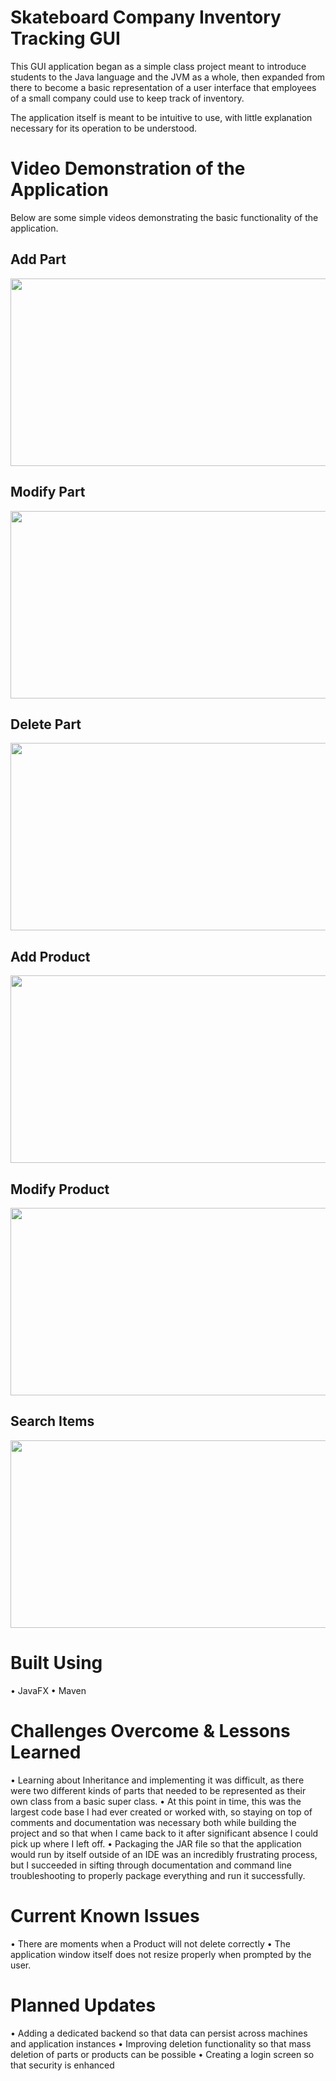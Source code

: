 # Skateboard Company Inventory Tracking GUI
This GUI application began as a simple class project meant to introduce students to the Java language and the JVM as a whole, then expanded from there to become a basic representation of a user interface that employees of a small company could use to keep track of inventory. 

The application itself is meant to be intuitive to use, with little explanation necessary for its operation to be understood. 

# Video Demonstration of the Application

Below are some simple videos demonstrating the basic functionality of the application.  

## Add Part 
<img src="/demo_gifs/add-part.gif" width="650" height="300"/>

## Modify Part 
<img src="/demo_gifs/modify_part.gif" width="650" height="300"/>

## Delete Part 
<img src="/demo_gifs/delete_part.gif" width="650" height="300"/>

## Add Product
<img src="/demo_gifs/add_product.gif" width="650" height="300"/>

## Modify Product
<img src="/demo_gifs/modify_product.gif" width="650" height="300"/>

## Search Items 
<img src="/demo_gifs/search_items.gif" width="650" height="300"/>

# Built Using
• JavaFX
• Maven

# Challenges Overcome & Lessons Learned
• Learning about Inheritance and implementing it was difficult, as there were two different kinds of parts that needed to be represented as their own class from a basic super class.
• At this point in time, this was the largest code base I had ever created or worked with, so staying on top of comments and documentation was necessary both while building the project and so that when I came back to it after significant absence I could pick up where I left off. 
• Packaging the JAR file so that the application would run by itself outside of an IDE was an incredibly frustrating process, but I succeeded in sifting through documentation and command line troubleshooting to properly package everything and run it successfully. 

# Current Known Issues
• There are moments when a Product will not delete correctly
• The application window itself does not resize properly when prompted by the user.

# Planned Updates
• Adding a dedicated backend so that data can persist across machines and application instances
• Improving deletion functionality so that mass deletion of parts or products can be possible
• Creating a login screen so that security is enhanced
